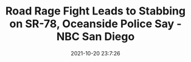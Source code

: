 ---
"title": "Road Rage Fight Leads to Stabbing on SR-78, Oceanside Police Say - NBC San Diego"
"date": "2021-10-20 23:7:26"
"feed_name": "GOOGLENEWSCONSTRUCTION"
"feed_website": "https://news.google.com/search?q=construction%2Bincident&hl=en-US&gl=US&ceid=US:en"
"feed_rss": "https://news.google.com/rss/search?q=construction%2Bincident&hl=en-US&gl=US&ceid=US:en"
"link": "https://www.nbcsandiego.com/news/local/road-rage-fight-leads-to-stabbing-on-sr-78-oceanside-police-say/2754275/"
"source": "{'href': 'https://www.nbcsandiego.com', 'title': 'NBC San Diego'}"
"file": "_posts/2021-1-1-95783da0435b6bcdeb9ce0695946f0a882f692e9.md"
"accident": "0"
"drilling": "0"
"represented_by": "0"
"dead": "0"
"injured": "0"
"arrested": "0"
"place": "unknown place"
"where": "unknown site"
"causes": "unknown"
"place_uri": "unknown place"
---